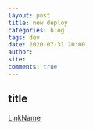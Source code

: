 ```yaml
---
layout: post
title: new deploy
categories: blog
tags: dev
date: 2020-07-31 20:00
author: 
site: 
comments: true
---
```


## title

[LinkName](LinkLocation)
